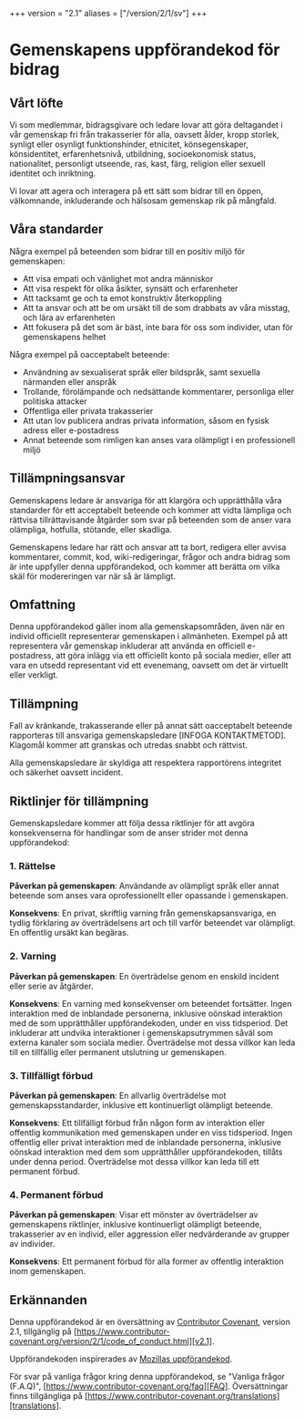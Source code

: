 +++
version = "2.1"
aliases = ["/version/2/1/sv"]
+++

# Gemenskapens uppförandekod för bidrag

## Vårt löfte

Vi som medlemmar, bidragsgivare och ledare lovar att göra deltagandet i vår
gemenskap fri från trakasserier för alla, oavsett ålder, kropp
storlek, synligt eller osynligt funktionshinder, etnicitet, könsegenskaper, könsidentitet, erfarenhetsnivå, utbildning, socioekonomisk status,
nationalitet, personligt utseende, ras, kast, färg, religion eller sexuell
identitet och inriktning.

Vi lovar att agera och interagera på ett sätt som bidrar till en öppen, välkomnande,
inkluderande och hälsosam gemenskap rik på mångfald.

## Våra standarder

Några exempel på beteenden som bidrar till en positiv miljö för
gemenskapen:

* Att visa empati och vänlighet mot andra människor
* Att visa respekt för olika åsikter, synsätt och erfarenheter
* Att tacksamt ge och ta emot konstruktiv återkoppling
* Att ta ansvar och att be om ursäkt till de som drabbats av våra misstag,
  och lära av erfarenheten
* Att fokusera på det som är bäst, inte bara för oss som individer, utan för gemenskapens helhet

Några exempel på oacceptabelt beteende:

* Användning av sexualiserat språk eller bildspråk, samt sexuella närmanden eller anspråk
* Trollande, förolämpande och nedsättande kommentarer, personliga eller politiska attacker
* Offentliga eller privata trakasserier
* Att utan lov publicera andras privata information, såsom en fysisk adress eller e-postadress
* Annat beteende som rimligen kan anses vara olämpligt i en professionell miljö

## Tillämpningsansvar

Gemenskapens ledare är ansvariga för att klargöra och upprätthålla våra standarder för ett acceptabelt beteende och kommer att vidta lämpliga och rättvisa tillrättavisande åtgärder som svar på beteenden som de anser vara olämpliga, hotfulla, stötande, eller skadliga.

Gemenskapens ledare har rätt och ansvar att ta bort, redigera eller avvisa
kommentarer, commit, kod, wiki-redigeringar, frågor och andra bidrag som är
inte uppfyller denna uppförandekod, och kommer att berätta om vilka skäl för modereringen var när så är lämpligt.

## Omfattning

Denna uppförandekod gäller inom alla gemenskapsområden, även när en individ officiellt representerar gemenskapen i allmänheten.
Exempel på att representera vår gemenskap inkluderar att använda en officiell e-postadress, att göra inlägg via ett officiellt konto på sociala medier, eller att vara en utsedd representant vid ett evenemang, oavsett om det är virtuellt eller verkligt.

## Tillämpning

Fall av kränkande, trakasserande eller på annat sätt oacceptabelt beteende
rapporteras till ansvariga gemenskapsledare
[INFOGA KONTAKTMETOD].
Klagomål kommer att granskas och utredas snabbt och rättvist.

Alla gemenskapsledare är skyldiga att respektera rapportörens integritet och säkerhet oavsett incident.

## Riktlinjer för tillämpning

Gemenskapsledare kommer att följa dessa riktlinjer för att avgöra konsekvenserna för handlingar som de anser strider mot denna uppförandekod:

### 1. Rättelse

**Påverkan på gemenskapen**: Användande av olämpligt språk eller annat beteende som anses vara oprofessionellt eller opassande i gemenskapen.

**Konsekvens**: En privat, skriftlig varning från gemenskapsansvariga, en tydlig förklaring av överträdelsens art och till varför beteendet var olämpligt. En offentlig ursäkt kan begäras.

### 2. Varning

**Påverkan på gemenskapen**: En överträdelse genom en enskild incident eller serie av
åtgärder.

**Konsekvens**: En varning med konsekvenser om beteendet fortsätter. Ingen
interaktion med de inblandade personerna, inklusive oönskad interaktion med
de som upprätthåller uppförandekoden, under en viss tidsperiod. 
Det inkluderar att undvika interaktioner i gemenskapsutrymmen såväl som externa kanaler som sociala medier. Överträdelse mot dessa villkor kan leda till en tillfällig eller permanent utslutning ur gemenskapen.

### 3. Tillfälligt förbud

**Påverkan på gemenskapen**: En allvarlig överträdelse mot gemenskapsstandarder, inklusive ett kontinuerligt olämpligt beteende.

**Konsekvens**: Ett tillfälligt förbud från någon form av interaktion eller offentlig kommunikation med gemenskapen under en viss tidsperiod.
Ingen offentlig eller privat interaktion med de inblandade personerna, inklusive oönskad interaktion
med dem som upprätthåller uppförandekoden, tillåts under denna period.
Överträdelse mot dessa villkor kan leda till ett permanent förbud.

### 4. Permanent förbud

**Påverkan på gemenskapen**: Visar ett mönster av överträdelser av gemenskapens
riktlinjer, inklusive kontinuerligt olämpligt beteende, trakasserier av en
individ, eller aggression eller nedvärderande av grupper av individer.

**Konsekvens**: Ett permanent förbud för alla former av offentlig interaktion inom
gemenskapen.

## Erkännanden

Denna uppförandekod är en översättning av [Contributor Covenant][hemsida],
version 2.1, tillgänglig på
[https://www.contributor-covenant.org/version/2/1/code_of_conduct.html][v2.1].

Uppförandekoden inspirerades av
[Mozillas uppförandekod][Mozilla CoC].

För svar på vanliga frågor kring denna uppförandekod, se "Vanliga frågor (F.A.Q)", 
[https://www.contributor-covenant.org/faq][FAQ]. 
Översättningar finns tillgängliga på
[https://www.contributor-covenant.org/translations][translations].

[hemsida]: https://www.contributor-covenant.org
[v2.1]: https://www.contributor-covenant.org/version/2/1/code_of_conduct.html
[Mozilla CoC]: https://github.com/mozilla/diversity
[FAQ]: https://www.contributor-covenant.org/faq
[translations]: https://www.contributor-covenant.org/translations
